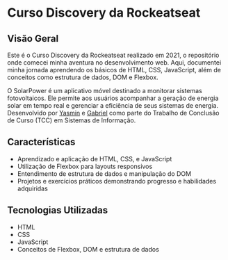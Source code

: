 # Curso Discovery da Rockeatseat

## Visão Geral

Este é o Curso Discovery da Rockeatseat realizado em 2021, o repositório onde comecei minha aventura no desenvolvimento web. Aqui, documentei minha jornada aprendendo os básicos de HTML, CSS, JavaScript, além de conceitos como estrutura de dados, DOM e Flexbox.

O SolarPower é um aplicativo móvel destinado a monitorar sistemas fotovoltaicos. Ele permite aos usuários acompanhar a geração de energia solar em tempo real e gerenciar a eficiência de seus sistemas de energia. Desenvolvido por [Yasmin](https://github.com/YasminCastro) e [Gabriel](https://github.com/gabrielmarqso) como parte do Trabalho de Conclusão de Curso (TCC) em Sistemas de Informação.

## Características

- Aprendizado e aplicação de HTML, CSS, e JavaScript
- Utilização de Flexbox para layouts responsivos
- Entendimento de estrutura de dados e manipulação do DOM
- Projetos e exercícios práticos demonstrando progresso e habilidades adquiridas

## Tecnologias Utilizadas

- HTML
- CSS
- JavaScript
- Conceitos de Flexbox, DOM e estrutura de dados

